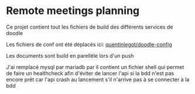 # Remote meetings planning

Ce projet contient tout les fichiers de build des différents services de doodle

Les fichiers de conf ont été déplacés ici: [quentinlegot/doodle-config](https://github.com/quentinlegot/doodle-config)

Les documents sont build en parellèle lors d'un push

J'ai remplacé mysql par mariadb par il contient un fichier shell qui permet de faire un healthcheck afin d'éviter de lancer l'api si la bdd n'est pas encore prêt car l'api crash au lancement s'il n'arrive pas à se connecter à la bdd